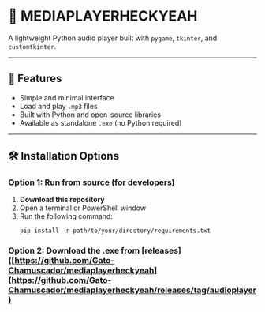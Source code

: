 # 🎵 MEDIAPLAYERHECKYEAH

A lightweight Python audio player built with `pygame`, `tkinter`, and `customtkinter`.

---

## 🚀 Features

- Simple and minimal interface
- Load and play `.mp3` files
- Built with Python and open-source libraries
- Available as standalone `.exe` (no Python required)

---

## 🛠️ Installation Options

### Option 1: Run from source (for developers)

1. **Download this repository**
2. Open a terminal or PowerShell window
3. Run the following command:
   ```
   pip install -r path/to/your/directory/requirements.txt
   ```
### Option 2: Download the .exe from [releases]([https://github.com/Gato-Chamuscador/mediaplayerheckyeah](https://github.com/Gato-Chamuscador/mediaplayerheckyeah/releases/tag/audioplayer)
